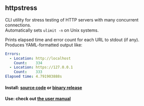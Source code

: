 ## httpstress

CLI utility for stress testing of HTTP servers with many concurrent connections.  
Automatically sets `ulimit -n` on Unix systems.

Prints elapsed time and error count for each URL to stdout (if any).  
Produces YAML-formatted output like:

```yaml
Errors:
  - Location: http://localhost
    Count:    334
  - Location: https://127.0.0.1
    Count:    333
Elapsed time: 4.791903888s
```

#### Install: [source code](https://github.com/chillum/httpstress/wiki/Building-from-source) or [binary release](https://github.com/chillum/httpstress/wiki/Installing-from-binaries)

#### Use: check out [the user manual](https://github.com/chillum/httpstress/wiki#httpstress)
